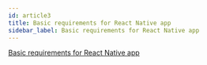 ```yaml
---
id: article3
title: Basic requirements for React Native app
sidebar_label: Basic requirements for React Native app
---
```


[Basic requirements for React Native app](https://medium.com/quick-code/basic-requirements-for-react-native-app-8820067e1c50)
